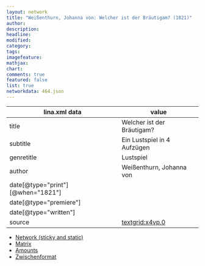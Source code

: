 ```yaml
---
layout: network
title: "Weißenthurn, Johanna von: Welcher ist der Bräutigam? (1821)"
author:
description:
headline:
modified:
category:
tags:
imagefeature: 
mathjax: 
chart: 
comments: true
featured: false
list: true
networkdata: 464.json
---
```

lina.xml data  | value
------------- | -------------
title|Welcher ist der Bräutigam?
subtitle|Ein Lustspiel in 4 Aufzügen
genretitle|Lustspiel
author|Weißenthurn, Johanna von
date[@type="print"][@when="1821"]|
date[@type="premiere"]|
date[@type="written"]|
source|[textgrid:x4vp.0](https://textgridlab.org/1.0/tgcrud-public/rest/textgrid:x4vp.0/data)



* [Network (sticky and static)](/network464)
* [Matrix](/matrix464)
* [Amounts](/amount464)
* [Zwischenformat](/lina464 )
